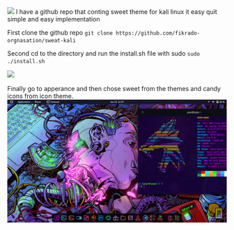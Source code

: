 <img src="https://res.cloudinary.com/practicaldev/image/fetch/s--qnC5bVrP--/c_imagga_scale,f_auto,fl_progressive,h_420,q_auto,w_1000/https://dev-to-uploads.s3.amazonaws.com/uploads/articles/s6sddd89kbuprf74f1kv.jpg">
I have a github repo that conting sweet theme for kali linux it easy quit simple and easy implementation

First clone the github repo `git clone https://github.com/fikrado-orgnasation/sweat-kali`

Second cd to the directory and run the install.sh file with sudo `sudo ./install.sh`

<img src="https://res.cloudinary.com/practicaldev/image/fetch/s--xS8WcyMN--/c_limit%2Cf_auto%2Cfl_progressive%2Cq_auto%2Cw_880/https://dev-to-uploads.s3.amazonaws.com/uploads/articles/r92kdv4dmebzusexjwjl.png">


Finally go to apperance and then chose sweet from the themes and candy icons from icon theme.
<img src="/img/skdl.png">

